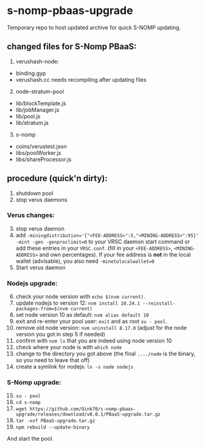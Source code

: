 # s-nomp-pbaas-upgrade
Temporary repo to host updated archive for quick S-NOMP updating.

## changed files for S-Nomp PBaaS:

1) verushash-node:
 - binding.gyp
 - verushash.cc
needs recompiling after updating files

2) node-stratum-pool
 - lib/blockTemplate.js
 - lib/jobManager.js
 - lib/pool.js
 - lib/stratum.js
 
3) s-nomp
 - coins/verustest.json
 - libs/poolWorker.js
 - libs/shareProcessor.js
 
## procedure (quick'n dirty):
 1) shutdown pool
 2) stop verus daemons

### Verus changes:
 3) stop verus daemon
 4) add `-miningdistribution='{"<FEE-ADDRESS>":5,"<MINING-ADDRESS>":95}' -mint -gen -genproclimit=0` to your VRSC daemon start command or add these entries in your `VRSC.conf`. (fill in your `<FEE-ADDRESS>`, `<MINING-ADDRESS>` and own percentages). If your fee address is **not** in the local wallet (advisable), you also need `-minetolocalwallet=0`
 5) Start verus daemon
 
### Nodejs upgrade:
 6) check your node version with `echo $(nvm current)`.
 7) update nodejs to version 12: `nvm install 10.24.1 --reinstall-packages-from=$(nvm current)`
 8) set node version 10 as default: `nvm alias default 10`
 9) exit and re-enter your pool user: `exit` and as root `su - pool`.
10) remove old node version: `nvm uninstall 8.17.0` (adjust for the node version you got in step 5 if needed)
11) confirm with `nvm ls` that you are indeed using node version 10
12) check where your node is with `which node`
13) change to the directory you got above (the final `..../node` is the binary, so you need to leave that off)
14) create a symlink for nodejs: `ln -s node nodejs`
 
### S-Nomp upgrade:
15) `su - pool`
16) `cd s-nomp`
17) `wget https://github.com/Oink70/s-nomp-pbaas-upgrade/releases/download/v0.0.1/PBaaS-upgrade.tar.gz`
18) `tar -xvf PBaaS-upgrade.tar.gz`
19) `npm rebuild --update-binary`

And start the pool.
